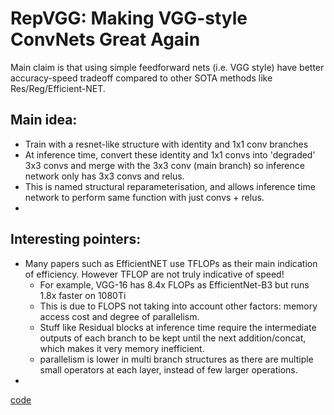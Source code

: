 # RepVGG: Making VGG-style ConvNets Great Again

Main claim is that using simple feedforward nets (i.e. VGG style) have better accuracy-speed tradeoff compared to other SOTA methods like Res/Reg/Efficient-NET.

## Main idea:
- Train with a resnet-like structure with identity and 1x1 conv branches
- At inference time, convert these identity and 1x1 convs into 'degraded' 3x3 convs and merge with the 3x3 conv (main branch) so inference network only has 3x3 convs and relus.
- This is named structural reparameterisation, and allows inference time network to perform same function with just convs + relus.
- 

## Interesting pointers:
- Many papers such as EfficientNET use TFLOPs as their main indication of efficiency. However TFLOP are not truly indicative of speed!
  - For example, VGG-16 has 8.4x FLOPs as EfficientNet-B3 but runs 1.8x faster on 1080Ti
  - This is due to FLOPS not taking into account other factors: memory access cost and degree of parallelism.
  - Stuff like Residual blocks at inference time require the intermediate outputs of each branch to be kept until the next addition/concat, which makes it very memory inefficient.
  - parallelism is lower in multi branch structures as there are multiple small operators at each layer, instead of few larger operations.
- 




[code](https://github.com/megvii-model/RepVGG)